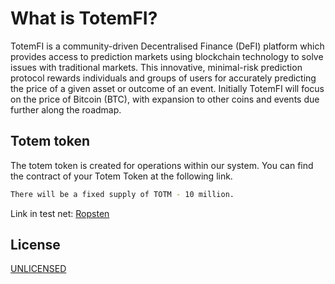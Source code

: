 # What is TotemFI?

TotemFI is a community-driven Decentralised Finance (DeFI) platform which provides access to prediction markets using blockchain technology to solve issues with traditional markets. This innovative, minimal-risk prediction protocol rewards individuals and groups of users for accurately predicting the price of a given asset or outcome of an event. Initially TotemFI will focus on the price of Bitcoin (BTC), with expansion to other coins and events due further along the roadmap.

## Totem token

The totem token is created for operations within our system. You can find the contract of your Totem Token at the following link.

```bash
There will be a fixed supply of TOTM - 10 million.
```
Link in test net:
[Ropsten](https://ropsten.etherscan.io/address/0x3d7110669742df6bff99bbf5b6d579ee1767de16#code)

## License
[UNLICENSED](https://choosealicense.com/licenses/UNLICENSED/)